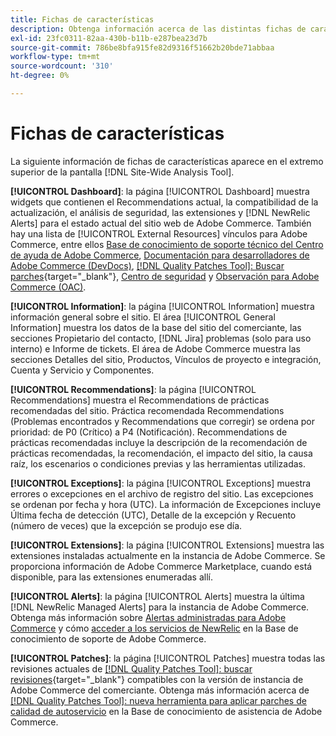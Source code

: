 ```yaml
---
title: Fichas de características
description: Obtenga información acerca de las distintas fichas de características en  [!DNL Site-Wide Analysis Tool]
exl-id: 23fc0311-82aa-430b-b11b-e287bea23d7b
source-git-commit: 786be8bfa915fe82d9316f51662b20bde71abbaa
workflow-type: tm+mt
source-wordcount: '310'
ht-degree: 0%

---
```


# Fichas de características

La siguiente información de fichas de características aparece en el extremo superior de la pantalla [!DNL Site-Wide Analysis Tool].

**[!UICONTROL Dashboard]**: la página [!UICONTROL Dashboard] muestra widgets que contienen el Recommendations actual, la compatibilidad de la actualización, el análisis de seguridad, las extensiones y [!DNL NewRelic Alerts] para el estado actual del sitio web de Adobe Commerce. También hay una lista de [!UICONTROL External Resources] vínculos para Adobe Commerce, entre ellos [Base de conocimiento de soporte técnico del Centro de ayuda de Adobe Commerce](https://experienceleague.adobe.com/docs/commerce-knowledge-base/kb/overview.html?lang=es), [Documentación para desarrolladores de Adobe Commerce (DevDocs)](https://developer.adobe.com/commerce/docs/), [[!DNL Quality Patches Tool]: Buscar parches](https://experienceleague.adobe.com/tools/commerce-quality-patches/index.html?lang=es){target="_blank"}, [Centro de seguridad](https://helpx.adobe.com/es/security.html) y [Observación para Adobe Commerce (OAC)](https://experienceleague.adobe.com/docs/commerce-operations/tools/observation-for-adobe-commerce/intro.html?lang=es).

**[!UICONTROL Information]**: la página [!UICONTROL Information] muestra información general sobre el sitio.
El área [!UICONTROL General Information] muestra los datos de la base del sitio del comerciante, las secciones Propietario del contacto, [!DNL Jira] problemas (solo para uso interno) e Informe de tickets.
El área de Adobe Commerce muestra las secciones Detalles del sitio, Productos, Vínculos de proyecto e integración, Cuenta y Servicio y Componentes.

**[!UICONTROL Recommendations]**: la página [!UICONTROL Recommendations] muestra el Recommendations de prácticas recomendadas del sitio. Práctica recomendada Recommendations (Problemas encontrados y Recommendations que corregir) se ordena por prioridad: de P0 (Crítico) a P4 (Notificación).
Recommendations de prácticas recomendadas incluye la descripción de la recomendación de prácticas recomendadas, la recomendación, el impacto del sitio, la causa raíz, los escenarios o condiciones previas y las herramientas utilizadas.

**[!UICONTROL Exceptions]**: la página [!UICONTROL Exceptions] muestra errores o excepciones en el archivo de registro del sitio. Las excepciones se ordenan por fecha y hora (UTC).
La información de Excepciones incluye Última fecha de detección (UTC), Detalle de la excepción y Recuento (número de veces) que la excepción se produjo ese día.

**[!UICONTROL Extensions]**: la página [!UICONTROL Extensions] muestra las extensiones instaladas actualmente en la instancia de Adobe Commerce. Se proporciona información de Adobe Commerce Marketplace, cuando está disponible, para las extensiones enumeradas allí.

**[!UICONTROL Alerts]**: la página [!UICONTROL Alerts] muestra la última [!DNL NewRelic Managed Alerts] para la instancia de Adobe Commerce. Obtenga más información sobre [Alertas administradas para Adobe Commerce](https://experienceleague.adobe.com/docs/commerce-knowledge-base/kb/support-tools/managed-alerts/managed-alerts-for-magento-commerce.html?lang=es) y cómo [acceder a los servicios de NewRelic](https://experienceleague.adobe.com/docs/commerce-knowledge-base/kb/faq/access-new-relic-services.html?lang=es) en la Base de conocimiento de soporte de Adobe Commerce.

**[!UICONTROL Patches]**: la página [!UICONTROL Patches] muestra todas las revisiones actuales de [[!DNL Quality Patches Tool]: buscar revisiones](https://experienceleague.adobe.com/tools/commerce-quality-patches/index.html?lang=es){target="_blank"} compatibles con la versión de instancia de Adobe Commerce del comerciante. Obtenga más información acerca de [[!DNL Quality Patches Tool]: nueva herramienta para aplicar parches de calidad de autoservicio](https://experienceleague.adobe.com/docs/commerce-knowledge-base/kb/announcements/commerce-announcements/magento-quality-patches-released-new-tool-to-self-serve-quality-patches.html?lang=es) en la Base de conocimiento de asistencia de Adobe Commerce.
